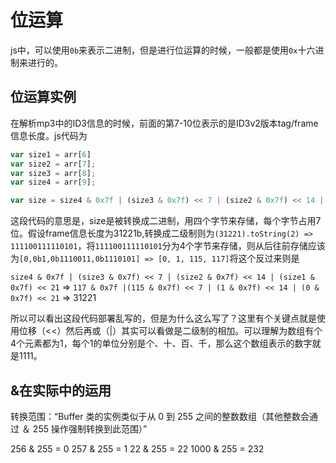 # 位运算

js中，可以使用`0b`来表示二进制，但是进行位运算的时候，一般都是使用`0x`十六进制来进行的。

## 位运算实例

在解析mp3中的ID3信息的时候，前面的第7-10位表示的是ID3v2版本tag/frame信息长度。js代码为

```javascript
var size1 = arr[6]
var size2 = arr[7];
var size3 = arr[8];
var size4 = arr[9];

var size = size4 & 0x7f | (size3 & 0x7f) << 7 | (size2 & 0x7f) << 14 | (size1 & 0x7f) << 21;
```

这段代码的意思是，size是被转换成二进制，用四个字节来存储，每个字节占用7位。假设frame信息长度为31221b,转换成二级制则为`(31221).toString(2) => 111100111110101`，将`111100111110101`分为4个字节来存储，则从后往前存储应该为`[0,0b1,0b1110011,0b1110101] => [0, 1, 115, 117]`将这个反过来则是

`size4 & 0x7f | (size3 & 0x7f) << 7 | (size2 & 0x7f) << 14 | (size1 & 0x7f) << 21` => `117 & 0x7f |(115 & 0x7f) << 7 | (1 & 0x7f) << 14 | (0 & 0x7f) << 21` => 31221

所以可以看出这段代码部署乱写的，但是为什么这么写了？这里有个关键点就是使用位移（<<）然后再或（|）其实可以看做是二级制的相加。可以理解为数组有个4个元素都为1，每个1的单位分别是个、十、百、千，那么这个数组表示的数字就是1111。

## &在实际中的运用

转换范围：“Buffer 类的实例类似于从 0 到 255 之间的整数数组（其他整数会通过 ＆ 255 操作强制转换到此范围）”

256 & 255 = 0
257 & 255 = 1
22 & 255 = 22
1000 & 255 = 232
